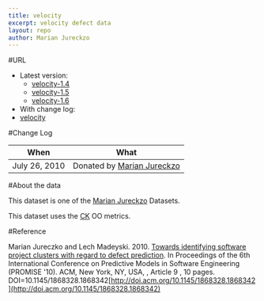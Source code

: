 ```yaml
---
title: velocity
excerpt: velocity defect data
layout: repo
author: Marian Jureckzo
---
```



#URL

  * Latest version:
    * [velocity-1.4](https://terapromise.csc.ncsu.edu:8443/svn/repo/defect/ck/velocity/velocity-1.4.csv)
    * [velocity-1.5](https://terapromise.csc.ncsu.edu:8443/svn/repo/defect/ck/velocity/velocity-1.5.csv)
    * [velocity-1.6](https://terapromise.csc.ncsu.edu:8443/svn/repo/defect/ck/velocity/velocity-1.6.csv)
  * With change log:
   * [velocity](https://terapromise.csc.ncsu.edu:8443/svn/repo/defect/ck/velocity/)

#Change Log

When | What
---- | ----
July 26, 2010 | Donated by [Marian Jureckzo](/repo/people/data-donors/promise3.html)

#About the data

This dataset is one of the [Marian Jureckzo](/repo/people/data-donors/promise3.html) Datasets.

This dataset uses the [CK](/repo/defect/ck) OO metrics.

#Reference

Marian Jureczko and Lech Madeyski. 2010. [Towards identifying software project clusters with regard to defect prediction](http://dl.acm.org/citation.cfm?id=1868328.1868342&coll=DL&dl=GUIDE&CFID=96280125&CFTOKEN=47274353). In
Proceedings of the 6th International Conference on Predictive
Models in Software Engineering (PROMISE '10). ACM, New York,
NY, USA, , Article 9 , 10 pages. DOI=10.1145/1868328.1868342[http://doi.acm.org/10.1145/1868328.1868342](http://doi.acm.org/10.1145/1868328.1868342)

